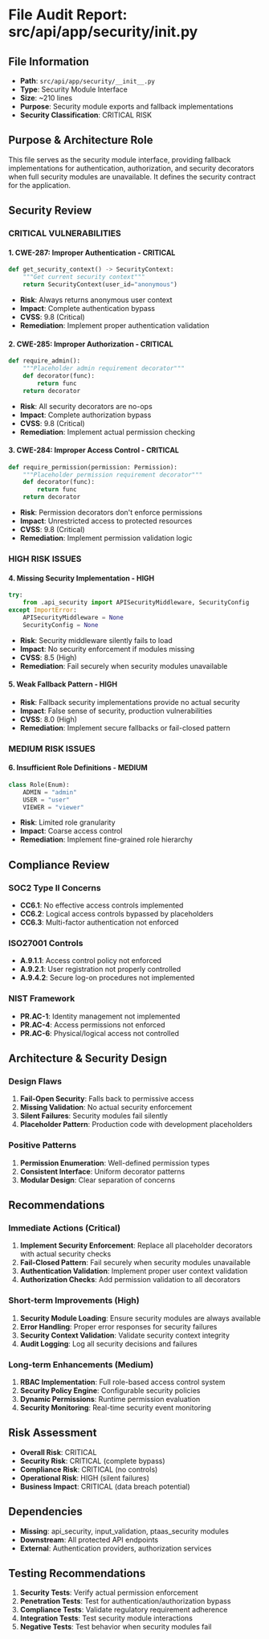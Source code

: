 # File Audit Report: src/api/app/security/__init__.py

##  File Information
- **Path**: `src/api/app/security/__init__.py`
- **Type**: Security Module Interface
- **Size**: ~210 lines
- **Purpose**: Security module exports and fallback implementations
- **Security Classification**: CRITICAL RISK

##  Purpose & Architecture Role
This file serves as the security module interface, providing fallback implementations for authentication, authorization, and security decorators when full security modules are unavailable. It defines the security contract for the application.

##  Security Review

###  CRITICAL VULNERABILITIES

####  1. **CWE-287: Improper Authentication** - CRITICAL
```python
def get_security_context() -> SecurityContext:
    """Get current security context"""
    return SecurityContext(user_id="anonymous")
```
- **Risk**: Always returns anonymous user context
- **Impact**: Complete authentication bypass
- **CVSS**: 9.8 (Critical)
- **Remediation**: Implement proper authentication validation

####  2. **CWE-285: Improper Authorization** - CRITICAL
```python
def require_admin():
    """Placeholder admin requirement decorator"""
    def decorator(func):
        return func
    return decorator
```
- **Risk**: All security decorators are no-ops
- **Impact**: Complete authorization bypass
- **CVSS**: 9.8 (Critical)
- **Remediation**: Implement actual permission checking

####  3. **CWE-284: Improper Access Control** - CRITICAL
```python
def require_permission(permission: Permission):
    """Placeholder permission requirement decorator"""
    def decorator(func):
        return func
    return decorator
```
- **Risk**: Permission decorators don't enforce permissions
- **Impact**: Unrestricted access to protected resources
- **CVSS**: 9.8 (Critical)
- **Remediation**: Implement permission validation logic

###  HIGH RISK ISSUES

####  4. **Missing Security Implementation** - HIGH
```python
try:
    from .api_security import APISecurityMiddleware, SecurityConfig
except ImportError:
    APISecurityMiddleware = None
    SecurityConfig = None
```
- **Risk**: Security middleware silently fails to load
- **Impact**: No security enforcement if modules missing
- **CVSS**: 8.5 (High)
- **Remediation**: Fail securely when security modules unavailable

####  5. **Weak Fallback Pattern** - HIGH
- **Risk**: Fallback security implementations provide no actual security
- **Impact**: False sense of security, production vulnerabilities
- **CVSS**: 8.0 (High)
- **Remediation**: Implement secure fallbacks or fail-closed pattern

###  MEDIUM RISK ISSUES

####  6. **Insufficient Role Definitions** - MEDIUM
```python
class Role(Enum):
    ADMIN = "admin"
    USER = "user"
    VIEWER = "viewer"
```
- **Risk**: Limited role granularity
- **Impact**: Coarse access control
- **Remediation**: Implement fine-grained role hierarchy

##  Compliance Review

###  SOC2 Type II Concerns
- **CC6.1**: No effective access controls implemented
- **CC6.2**: Logical access controls bypassed by placeholders
- **CC6.3**: Multi-factor authentication not enforced

###  ISO27001 Controls
- **A.9.1.1**: Access control policy not enforced
- **A.9.2.1**: User registration not properly controlled
- **A.9.4.2**: Secure log-on procedures not implemented

###  NIST Framework
- **PR.AC-1**: Identity management not implemented
- **PR.AC-4**: Access permissions not enforced
- **PR.AC-6**: Physical/logical access not controlled

##  Architecture & Security Design

###  Design Flaws
1. **Fail-Open Security**: Falls back to permissive access
2. **Missing Validation**: No actual security enforcement
3. **Silent Failures**: Security modules fail silently
4. **Placeholder Pattern**: Production code with development placeholders

###  Positive Patterns
1. **Permission Enumeration**: Well-defined permission types
2. **Consistent Interface**: Uniform decorator patterns
3. **Modular Design**: Clear separation of concerns

##  Recommendations

###  Immediate Actions (Critical)
1. **Implement Security Enforcement**: Replace all placeholder decorators with actual security checks
2. **Fail-Closed Pattern**: Fail securely when security modules unavailable
3. **Authentication Validation**: Implement proper user context validation
4. **Authorization Checks**: Add permission validation to all decorators

###  Short-term Improvements (High)
1. **Security Module Loading**: Ensure security modules are always available
2. **Error Handling**: Proper error responses for security failures
3. **Security Context Validation**: Validate security context integrity
4. **Audit Logging**: Log all security decisions and failures

###  Long-term Enhancements (Medium)
1. **RBAC Implementation**: Full role-based access control system
2. **Security Policy Engine**: Configurable security policies
3. **Dynamic Permissions**: Runtime permission evaluation
4. **Security Monitoring**: Real-time security event monitoring

##  Risk Assessment
- **Overall Risk**: CRITICAL
- **Security Risk**: CRITICAL (complete bypass)
- **Compliance Risk**: CRITICAL (no controls)
- **Operational Risk**: HIGH (silent failures)
- **Business Impact**: CRITICAL (data breach potential)

##  Dependencies
- **Missing**: api_security, input_validation, ptaas_security modules
- **Downstream**: All protected API endpoints
- **External**: Authentication providers, authorization services

##  Testing Recommendations
1. **Security Tests**: Verify actual permission enforcement
2. **Penetration Tests**: Test for authentication/authorization bypass
3. **Compliance Tests**: Validate regulatory requirement adherence
4. **Integration Tests**: Test security module interactions
5. **Negative Tests**: Test behavior when security modules fail